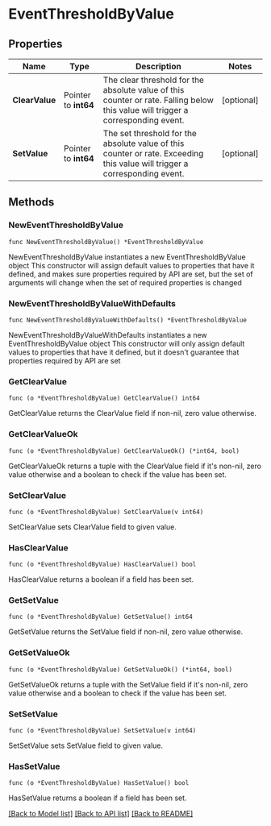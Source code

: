 # EventThresholdByValue

## Properties

Name | Type | Description | Notes
------------ | ------------- | ------------- | -------------
**ClearValue** | Pointer to **int64** | The clear threshold for the absolute value of this counter or rate. Falling below this value will trigger a corresponding event. | [optional] 
**SetValue** | Pointer to **int64** | The set threshold for the absolute value of this counter or rate. Exceeding this value will trigger a corresponding event. | [optional] 

## Methods

### NewEventThresholdByValue

`func NewEventThresholdByValue() *EventThresholdByValue`

NewEventThresholdByValue instantiates a new EventThresholdByValue object
This constructor will assign default values to properties that have it defined,
and makes sure properties required by API are set, but the set of arguments
will change when the set of required properties is changed

### NewEventThresholdByValueWithDefaults

`func NewEventThresholdByValueWithDefaults() *EventThresholdByValue`

NewEventThresholdByValueWithDefaults instantiates a new EventThresholdByValue object
This constructor will only assign default values to properties that have it defined,
but it doesn't guarantee that properties required by API are set

### GetClearValue

`func (o *EventThresholdByValue) GetClearValue() int64`

GetClearValue returns the ClearValue field if non-nil, zero value otherwise.

### GetClearValueOk

`func (o *EventThresholdByValue) GetClearValueOk() (*int64, bool)`

GetClearValueOk returns a tuple with the ClearValue field if it's non-nil, zero value otherwise
and a boolean to check if the value has been set.

### SetClearValue

`func (o *EventThresholdByValue) SetClearValue(v int64)`

SetClearValue sets ClearValue field to given value.

### HasClearValue

`func (o *EventThresholdByValue) HasClearValue() bool`

HasClearValue returns a boolean if a field has been set.

### GetSetValue

`func (o *EventThresholdByValue) GetSetValue() int64`

GetSetValue returns the SetValue field if non-nil, zero value otherwise.

### GetSetValueOk

`func (o *EventThresholdByValue) GetSetValueOk() (*int64, bool)`

GetSetValueOk returns a tuple with the SetValue field if it's non-nil, zero value otherwise
and a boolean to check if the value has been set.

### SetSetValue

`func (o *EventThresholdByValue) SetSetValue(v int64)`

SetSetValue sets SetValue field to given value.

### HasSetValue

`func (o *EventThresholdByValue) HasSetValue() bool`

HasSetValue returns a boolean if a field has been set.


[[Back to Model list]](../README.md#documentation-for-models) [[Back to API list]](../README.md#documentation-for-api-endpoints) [[Back to README]](../README.md)


